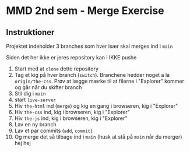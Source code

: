 # MMD 2nd sem - Merge Exercise

## Instruktioner

Projektet indeholder 3 branches som hver især skal merges ind i `main`

Siden det her ikke er jeres repository kan i IKKE pushe

1. Start med at `clone` dette repository
2. Tag et kig på hver branch (`switch`). Branchene hedder noget a la `origin/the-css`. Prøv at lægge mærke til at filerne i "Explorer" kommer og går når du skifter branch
3. Stil dig i `main`
4. start `live-server`
5. Hiv `the-html` ind (`merge`) og kig en gang i browseren, kig i "Explorer"
6. Hiv `the-css` ind, kig i browseren, kig i "Explorer"
7. Hiv `the-js` ind, kig i browseren, kig i "Explorer"
8. Lav en ny branch
9. Lav et par commits (`add`, `commit`)
10. Og merge det så tilbage ind i `main` (husk at stå på `main` når du merger)
    hej hej
